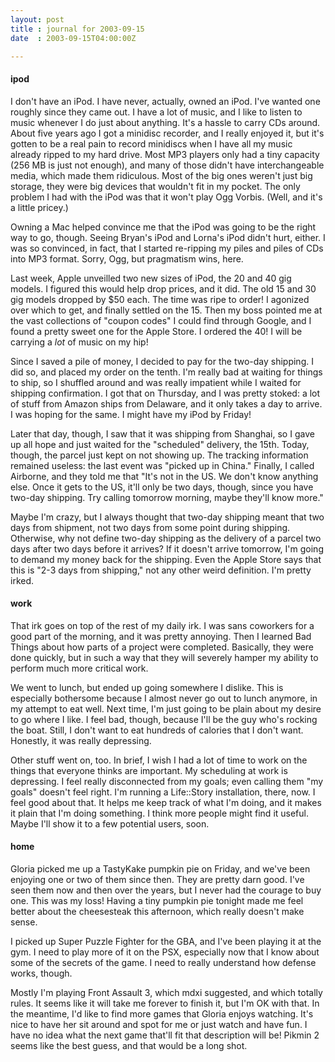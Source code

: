 ```yaml
---
layout: post
title : journal for 2003-09-15
date  : 2003-09-15T04:00:00Z

---
```

<h4>ipod</h4>I don't have an iPod.  I have never, actually, owned an iPod.  I've wanted one roughly since they came out.  I have a lot of music, and I like to listen to music whenever I do just about anything.  It's a hassle to carry CDs around. About five years ago I got a minidisc recorder, and I really enjoyed it, but it's gotten to be a real pain to record minidiscs when I have all my music already ripped to my hard drive.  Most MP3 players only had a tiny capacity (256 MB is just not enough), and many of those didn't have interchangeable media, which made them ridiculous.  Most of the big ones weren't just big storage, they were big devices that wouldn't fit in my pocket.  The only problem I had with the iPod was that it won't play Ogg Vorbis.  (Well, and it's a little pricey.)

Owning a Mac helped convince me that the iPod was going to be the right way to go, though.  Seeing Bryan's iPod and Lorna's iPod didn't hurt, either.  I was so convinced, in fact, that I started re-ripping my piles and piles of CDs into MP3 format.  Sorry, Ogg, but pragmatism wins, here.

Last week, Apple unveilled two new sizes of iPod, the 20 and 40 gig models.  I figured this would help drop prices, and it did.  The old 15 and 30 gig models dropped by $50 each.  The time was ripe to order!  I agonized over which to get, and finally settled on the 15.  Then my boss pointed me at the vast collections of "coupon codes" I could find through Google, and I found a pretty sweet one for the Apple Store.  I ordered the 40!  I will be carrying a <em>lot</em> of music on my hip!

Since I saved a pile of money, I decided to pay for the two-day shipping.  I did so, and placed my order on the tenth.  I'm really bad at waiting for things to ship, so I shuffled around and was really impatient while I waited for shipping confirmation.  I got that on Thursday, and I was pretty stoked:  a lot of stuff from Amazon ships from Delaware, and it only takes a day to arrive. I was hoping for the same.  I might have my iPod by Friday!

Later that day, though, I saw that it was shipping from Shanghai, so I gave up all hope and just waited for the "scheduled" delivery, the 15th.  Today, though, the parcel just kept on not showing up.  The tracking information remained useless: the last event was "picked up in China."  Finally, I called Airborne, and they told me that "It's not in the US.  We don't know anything else.  Once it gets to the US, it'll only be two days, though, since you have two-day shipping.  Try calling tomorrow morning, maybe they'll know more."

Maybe I'm crazy, but I always thought that two-day shipping meant that two days from shipment, not two days from some point during shipping.  Otherwise, why not define two-day shipping as the delivery of a parcel two days after two days before it arrives?  If it doesn't arrive tomorrow, I'm going to demand my money back for the shipping.  Even the Apple Store says that this is "2-3 days from shipping," not any other weird definition.  I'm pretty irked.<h4>work</h4>That irk goes on top of the rest of my daily irk.  I was sans coworkers for a good part of the morning, and it was pretty annoying.  Then I learned Bad Things about how parts of a project were completed.  Basically, they were done quickly, but in such a way that they will severely hamper my ability to perform much more critical work.

We went to lunch, but ended up going somewhere I dislike.  This is especially bothersome because I almost never go out to lunch anymore, in my attempt to eat well.  Next time, I'm just going to be plain about my desire to go where I like.  I feel bad, though, because I'll be the guy who's rocking the boat. Still, I don't want to eat hundreds of calories that I don't want.  Honestly, it was really depressing.

Other stuff went on, too.  In brief, I wish I had a lot of time to work on the things that everyone thinks are important.  My scheduling at work is depressing.  I feel really disconnected from my goals;  even calling them "my goals" doesn't feel right.  I'm running a Life::Story installation, there, now. I feel good about that.  It helps me keep track of what I'm doing, and it makes it plain that I'm doing something.  I think more people might find it useful. Maybe I'll show it to a few potential users, soon.<h4>home</h4>Gloria picked me up a TastyKake pumpkin pie on Friday, and we've been enjoying one or two of them since then.  They are pretty darn good.  I've seen them now and then over the years, but I never had the courage to buy one.  This was my loss!  Having a tiny pumpkin pie tonight made me feel better about the cheesesteak this afternoon, which really doesn't make sense.

I picked up Super Puzzle Fighter for the GBA, and I've been playing it at the gym.  I need to play more of it on the PSX, especially now that I know about some of the secrets of the game.  I need to really understand how defense works, though.

Mostly I'm playing Front Assault 3, which mdxi suggested, and which totally rules.  It seems like it will take me forever to finish it, but I'm OK with that.  In the meantime, I'd like to find more games that Gloria enjoys watching.  It's nice to have her sit around and spot for me or just watch and have fun.  I have no idea what the next game that'll fit that description will be!  Pikmin 2 seems like the best guess, and that would be a long shot.

